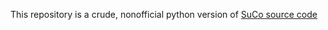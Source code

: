 This repository is a crude, nonofficial python version of [SuCo source code](https://sites.google.com/view/sucomusic)